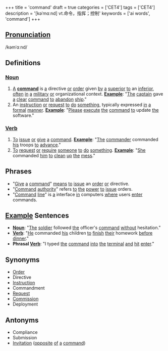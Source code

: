 +++
title = 'command'
draft = true
categories = ['CET4']
tags = ['CET4']
description = '[kəˈmɑːnd] vt.命令，指挥；控制'
keywords = ['ai words', 'command']
+++

## [Pronunciation](/en/post/pronunciation/)
/kəmˈɑːnd/

## Definitions
### [Noun](/en/post/noun/)
1. [A](/en/post/a/) **[command](/en/post/command/)** is [a](/en/post/a/) directive [or](/en/post/or/) [order](/en/post/order/) given [by](/en/post/by/) [a](/en/post/a/) [superior](/en/post/superior/) [to](/en/post/to/) an [inferior](/en/post/inferior/), [often](/en/post/often/) [in](/en/post/in/) [a](/en/post/a/) [military](/en/post/military/) [or](/en/post/or/) organizational context. **[Example](/en/post/example/)**: "[The](/en/post/the/) [captain](/en/post/captain/) gave [a](/en/post/a/) [clear](/en/post/clear/) [command](/en/post/command/) [to](/en/post/to/) [abandon](/en/post/abandon/) [ship](/en/post/ship/)."
2. An [instruction](/en/post/instruction/) [or](/en/post/or/) [request](/en/post/request/) [to](/en/post/to/) [do](/en/post/do/) [something](/en/post/something/), typically expressed [in](/en/post/in/) [a](/en/post/a/) [formal](/en/post/formal/) [manner](/en/post/manner/). **[Example](/en/post/example/)**: "[Please](/en/post/please/) [execute](/en/post/execute/) [the](/en/post/the/) [command](/en/post/command/) [to](/en/post/to/) update [the](/en/post/the/) software."

### [Verb](/en/post/verb/)
1. [To](/en/post/to/) [issue](/en/post/issue/) [or](/en/post/or/) [give](/en/post/give/) [a](/en/post/a/) [command](/en/post/command/). **[Example](/en/post/example/)**: "[The](/en/post/the/) [commander](/en/post/commander/) commanded [his](/en/post/his/) troops [to](/en/post/to/) [advance](/en/post/advance/)."
2. [To](/en/post/to/) [request](/en/post/request/) [or](/en/post/or/) [require](/en/post/require/) [someone](/en/post/someone/) [to](/en/post/to/) [do](/en/post/do/) [something](/en/post/something/). **[Example](/en/post/example/)**: "[She](/en/post/she/) commanded [him](/en/post/him/) [to](/en/post/to/) [clean](/en/post/clean/) [up](/en/post/up/) [the](/en/post/the/) [mess](/en/post/mess/)."

## Phrases
- "[Give](/en/post/give/) [a](/en/post/a/) [command](/en/post/command/)" [means](/en/post/means/) [to](/en/post/to/) [issue](/en/post/issue/) an [order](/en/post/order/) [or](/en/post/or/) directive.
- "[Command](/en/post/command/) [authority](/en/post/authority/)" refers [to](/en/post/to/) [the](/en/post/the/) [power](/en/post/power/) [to](/en/post/to/) [issue](/en/post/issue/) orders.
- "[Command](/en/post/command/) [line](/en/post/line/)" is [a](/en/post/a/) interface [in](/en/post/in/) computers [where](/en/post/where/) users [enter](/en/post/enter/) commands.

## [Example](/en/post/example/) Sentences
- **[Noun](/en/post/noun/)**: "[The](/en/post/the/) [soldier](/en/post/soldier/) followed [the](/en/post/the/) officer's [command](/en/post/command/) [without](/en/post/without/) hesitation."
- **[Verb](/en/post/verb/)**: "[He](/en/post/he/) commanded [his](/en/post/his/) children [to](/en/post/to/) [finish](/en/post/finish/) [their](/en/post/their/) homework [before](/en/post/before/) [dinner](/en/post/dinner/)."
- **Phrasal [Verb](/en/post/verb/)**: "I typed [the](/en/post/the/) [command](/en/post/command/) [into](/en/post/into/) [the](/en/post/the/) [terminal](/en/post/terminal/) [and](/en/post/and/) [hit](/en/post/hit/) [enter](/en/post/enter/)."

## Synonyms
- [Order](/en/post/order/)
- Directive
- [Instruction](/en/post/instruction/)
- Commandment
- [Request](/en/post/request/)
- [Commission](/en/post/commission/)
- Deployment

## Antonyms
- Compliance
- Submission
- [Invitation](/en/post/invitation/) ([opposite](/en/post/opposite/) [of](/en/post/of/) [a](/en/post/a/) [command](/en/post/command/))
